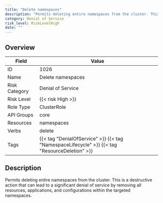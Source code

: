 ```yaml
---
title: "Delete namespaces"
description: "Permits deleting entire namespaces from the cluster. This is a destructive action that can lead to a significant denial of service by removing all resources, applications, and configurations within the targeted namespaces."
category: Denial of Service
risk_level: RiskLevelHigh
date: ""
---
```


## Overview

| Field         | Value                                                                                         |
| ------------- | --------------------------------------------------------------------------------------------- |
| ID            | 1026                                                                                          |
| Name          | Delete namespaces                                                                             |
| Risk Category | Denial of Service                                                                             |
| Risk Level    | {{< risk High >}}                                                                             |
| Role Type     | ClusterRole                                                                                   |
| API Groups    | core                                                                                          |
| Resources     | namespaces                                                                                    |
| Verbs         | delete                                                                                        |
| Tags          | {{< tag "DenialOfService" >}} {{< tag "NamespaceLifecycle" >}} {{< tag "ResourceDeletion" >}} |

## Description

Permits deleting entire namespaces from the cluster. This is a destructive action that can lead to a significant denial of service by removing all resources, applications, and configurations within the targeted namespaces.
